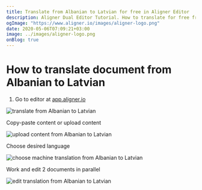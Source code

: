 ```yaml
---
title: Translate from Albanian to Latvian for free in Aligner Editor
description: Aligner Dual Editor Tutorial. How to translate for free from Albanian to Latvian. Aligner is multilingual document management platform. 
ogImage: "https://www.aligner.io/images/aligner-logo.png"
date: 2020-05-06T07:09:21+03:00
image: ../images/aligner-logo.png
onBlog: true
---
```


# How to translate document from Albanian to Latvian

1. Go to editor at [app.aligner.io](https://app.aligner.io "Aligner App web page")

![translate from Albanian to Latvian](../aligner-blank-editor.png "translate from Albanian to Latvian")

Copy-paste content or upload content

![upload content from Albanian to Latvian](../aligner-uploaded-document.png "upload content from Albanian to Latvian")

Choose desired language

![choose machine translation from Albanian to Latvian](../aligner-language-dropdown.png "choose machine translation from Albanian to Latvian")

Work and edit 2 documents in parallel

![edit translation from Albanian to Latvian](../aligner-double-sitded-editor.png "edit translation from Albanian to Latvian")

